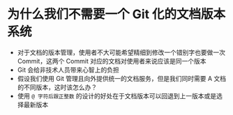 # 为什么我们不需要一个 Git 化的文档版本系统

- 对于文档的版本管理，使用者不大可能希望精细到修改一个错别字也要做一次 Commit，这两个 Commit 对应的文档对使用者来说应该是同一个版本
- Git 会给非技术人员带来心智上的负担
- 假设我们使用 Git 管理且向外提供统一的文档服务，但是我们同时需要 A 文档的不同版本，这时该怎么办？
- 使用 `@ 字符后跟正整数` 的设计的好处在于文档版本可以回退到上一版本或是选择最新版本
